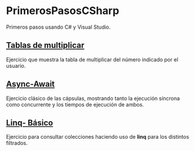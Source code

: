 # PrimerosPasosCSharp
Primeros pasos usando C# y Visual Studio.

## [Tablas de multiplicar](TablasDeMultiplicar)

Ejercicio que muestra la tabla de multiplicar del número indicado por el usuario.

## [Async-Await](AsyncAwait)

Ejercicio clásico de las cápsulas, mostrando tanto la ejecución síncrona como concurrente y los tiempos de ejecución de ambos.

## [Linq- Básico](LinqCapsulas)

Ejercicio para consultar colecciones haciendo uso de **linq** para los distintos filtrados.
